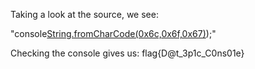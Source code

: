 Taking a look at the source, we see:

"console[String.fromCharCode(0x6c,0x6f,0x67)](String.fromCharCode0x66,0x6c,0x61,0x67,0x7b,0x44,0x40,0x74,0x5f,0x33,0x70,0x31,0x63,0x5f,0x43,0x30,0x6e,0x73,0x30,0x31,0x65,0x7d));"

Checking the console gives us:
flag{D@t_3p1c_C0ns01e}